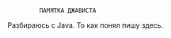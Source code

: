              ПАМЯТКА ДЖАВИСТА                                                                                                   
Разбираюсь с Java.  То как понял пишу здесь.
